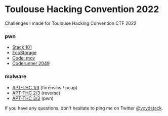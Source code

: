 # Toulouse Hacking Convention 2022
Challenges I made for Toulouse Hacking Convention CTF 2022

### pwn

- [Stack 101](https://github.com/voydstack/thcon22/tree/main/pwn/stack-101)
- [EcoStorage](https://github.com/voydstack/thcon22/tree/main/pwn/ecostorage)
- [Code: mov](https://github.com/voydstack/thcon22/tree/main/pwn/codemov)
- [Coderunner 2049](https://github.com/voydstack/thcon22/tree/main/pwn/coderunner2049)

### malware

- [APT-THC 1/3](https://github.com/voydstack/thcon22/tree/main/malware/apt-thc-1) (forensics / pcap)
- [APT-THC 2/3](https://github.com/voydstack/thcon22/tree/main/malware/apt-thc-2) (reverse)
- [APT-THC 3/3](https://github.com/voydstack/thcon22/tree/main/malware/apt-thc-3) (pwn)

If you have any questions, don't hesitate to ping me on Twitter [@voydstack](https://twitter.com/voydstack).